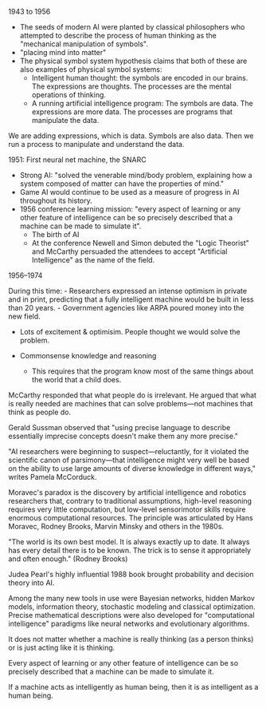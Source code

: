 1943 to 1956

- The seeds of modern AI were planted by classical philosophers who attempted to describe the process of human thinking as the "mechanical manipulation of symbols".
- "placing mind into matter"
- The physical symbol system hypothesis claims that both of these are also examples of physical symbol systems:
	- Intelligent human thought: the symbols are encoded in our brains. The expressions are thoughts. The processes are the mental operations of thinking.
	- A running artificial intelligence program: The symbols are data. The expressions are more data. The processes are programs that manipulate the data.

We are adding expressions, which is data. Symbols are also data. Then we run a process to manipulate and understand the data.

1951: First neural net machine, the SNARC

- Strong AI: "solved the venerable mind/body problem, explaining how a system composed of matter can have the properties of mind."
- Game AI would continue to be used as a measure of progress in AI throughout its history.
- 1956 conference learning mission: "every aspect of learning or any other feature of intelligence can be so precisely described that a machine can be made to simulate it".
	- The birth of AI
	- At the conference Newell and Simon debuted the "Logic Theorist" and McCarthy persuaded the attendees to accept "Artificial Intelligence" as the name of the field.

1956–1974

During this time: 
	- Researchers expressed an intense optimism in private and in print, predicting that a fully intelligent machine would be built in less than 20 years.
	- Government agencies like ARPA poured money into the new field.
- Lots of excitement & optimisim. People thought we would solve the problem.

- Commonsense knowledge and reasoning
	- This requires that the program know most of the same things about the world that a child does.

McCarthy responded that what people do is irrelevant. He argued that what is really needed are machines that can solve problems—not machines that think as people do.

Gerald Sussman observed that "using precise language to describe essentially imprecise concepts doesn't make them any more precise."

"AI researchers were beginning to suspect—reluctantly, for it violated the scientific canon of parsimony—that intelligence might very well be based on the ability to use large amounts of diverse knowledge in different ways," writes Pamela McCorduck.

Moravec's paradox is the discovery by artificial intelligence and robotics researchers that, contrary to traditional assumptions, high-level reasoning requires very little computation, but low-level sensorimotor skills require enormous computational resources. The principle was articulated by Hans Moravec, Rodney Brooks, Marvin Minsky and others in the 1980s.

"The world is its own best model. It is always exactly up to date. It always has every detail there is to be known. The trick is to sense it appropriately and often enough." (Rodney Brooks)

Judea Pearl's highly influential 1988 book brought probability and decision theory into AI.

Among the many new tools in use were Bayesian networks, hidden Markov models, information theory, stochastic modeling and classical optimization. Precise mathematical descriptions were also developed for "computational intelligence" paradigms like neural networks and evolutionary algorithms.

It does not matter whether a machine is really thinking (as a person thinks) or is just acting like it is thinking.

Every aspect of learning or any other feature of intelligence can be so precisely described that a machine can be made to simulate it.

If a machine acts as intelligently as human being, then it is as intelligent as a human being.